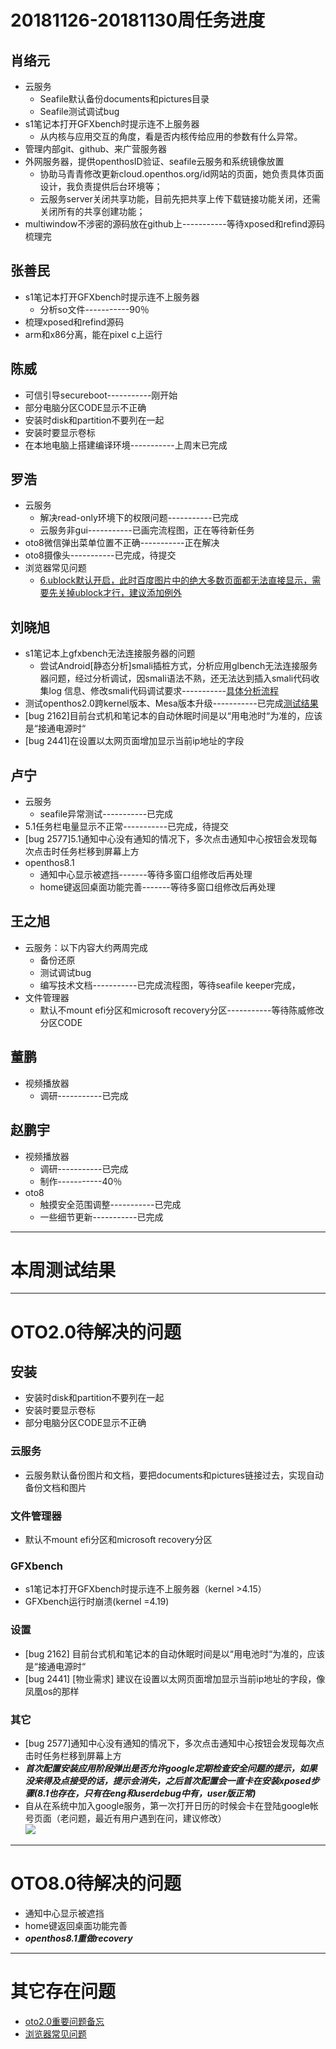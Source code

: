 # 20181126-20181130周任务进度

## 肖络元
- 云服务
   - Seafile默认备份documents和pictures目录
   - Seafile测试调试bug
- s1笔记本打开GFXbench时提示连不上服务器
   - 从内核与应用交互的角度，看是否内核传给应用的参数有什么异常。
- 管理内部git、github、来广营服务器
- 外网服务器，提供openthosID验证、seafile云服务和系统镜像放置
   - 协助马青青修改更新cloud.openthos.org/id网站的页面，她负责具体页面设计，我负责提供后台环境等；
   - 云服务server关闭共享功能，目前先把共享上传下载链接功能关闭，还需关闭所有的共享创建功能；
- multiwindow不涉密的源码放在github上-----------等待xposed和refind源码梳理完

## 张善民
- s1笔记本打开GFXbench时提示连不上服务器
   - 分析so文件-----------90％
- 梳理xposed和refind源码
- arm和x86分离，能在pixel c上运行

## 陈威
- 可信引导secureboot-----------刚开始
- 部分电脑分区CODE显示不正确
- 安装时disk和partition不要列在一起
- 安装时要显示卷标
- 在本地电脑上搭建编译环境-----------上周末已完成

## 罗浩
- 云服务
   - 解决read-only环境下的权限问题-----------已完成
   - 云服务非gui-----------已画完流程图，正在等待新任务
- oto8微信弹出菜单位置不正确-----------正在解决
- oto8摄像头-----------已完成，待提交
- 浏览器常见问题
   - [6.ublock默认开启，此时百度图片中的绝大多数页面都无法直接显示，需要先关掉ublock才行，建议添加例外](https://github.com/openthos/app-testing-results/blob/master/testresult/OTO%E5%8A%9F%E8%83%BD%E6%B5%8B%E8%AF%95%E7%9B%B8%E5%85%B3/%E6%B5%8F%E8%A7%88%E5%99%A8%E5%B8%B8%E8%A7%81%E9%97%AE%E9%A2%98.md)

## 刘晓旭
- s1笔记本上gfxbench无法连接服务器的问题
   - 尝试Android[静态分析]smali插桩方式，分析应用glbench无法连接服务器问题，经过分析调试，因smali语法不熟，还无法达到插入smali代码收集log 信息、修改smali代码调试要求-----------[具体分析流程](https://github.com/openthos/multiwin-analysis/blob/master/multiwindow/liuxx/Android%20smali%22%E6%8F%92%E6%A1%A9%22%E8%B0%83%E8%AF%95apk.md)
- 测试openthos2.0跨kernel版本、Mesa版本升级-----------已完成[测试结果](https://github.com/openthos/multiwin-analysis/blob/master/multiwindow/liuxx/%E6%B5%8B%E8%AF%95openthos2.0%E8%B7%A8kernel%E7%89%88%E6%9C%AC%E3%80%81Mesa%E7%89%88%E6%9C%AC%E5%8D%87%E7%BA%A7.md)
- [bug 2162]目前台式机和笔记本的自动休眠时间是以“用电池时“为准的，应该是“接通电源时“
- [bug 2441]在设置以太网页面增加显示当前ip地址的字段

## 卢宁
- 云服务
   - seafile异常测试-----------已完成
- 5.1任务栏电量显示不正常-----------已完成，待提交
- [bug 2577]5.1通知中心没有通知的情况下，多次点击通知中心按钮会发现每次点击时任务栏移到屏幕上方
- openthos8.1
   - 通知中心显示被遮挡-------等待多窗口组修改后再处理
   - home键返回桌面功能完善-------等待多窗口组修改后再处理

## 王之旭
- 云服务：以下内容大约两周完成
   - 备份还原
   - 测试调试bug
   - 编写技术文档-----------已完成流程图，等待seafile keeper完成，
- 文件管理器
   - 默认不mount efi分区和microsoft recovery分区-----------等待陈威修改分区CODE

## 董鹏
- 视频播放器
   - 调研-----------已完成

## 赵鹏宇
- 视频播放器
   - 调研-----------已完成
   - 制作-----------40％
- oto8
   - 触摸安全范围调整-----------已完成
   - 一些细节更新-----------已完成

***
# 本周测试结果

***

# OTO2.0待解决的问题
## 安装
- 安装时disk和partition不要列在一起
- 安装时要显示卷标
- 部分电脑分区CODE显示不正确

### 云服务
- 云服务默认备份图片和文档，要把documents和pictures链接过去，实现自动备份文档和图片

### 文件管理器
- 默认不mount efi分区和microsoft recovery分区

### GFXbench
- s1笔记本打开GFXbench时提示连不上服务器（kernel >4.15）
- GFXbench运行时崩溃(kernel =4.19)

### 设置
- [bug 2162] 目前台式机和笔记本的自动休眠时间是以“用电池时“为准的，应该是“接通电源时“
- [bug 2441] [物业需求] 建议在设置以太网页面增加显示当前ip地址的字段，像凤凰os的那样

### 其它
- [bug 2577]通知中心没有通知的情况下，多次点击通知中心按钮会发现每次点击时任务栏移到屏幕上方
- ***首次配置安装应用阶段弹出是否允许google定期检查安全问题的提示，如果没来得及点接受的话，提示会消失，之后首次配置会一直卡在安装xposed步骤(8.1也存在，只有在eng和userdebug中有，user版正常)***
- 自从在系统中加入google服务，第一次打开日历的时候会卡在登陆google帐号页面（老问题，最近有用户遇到在问，建议修改）  
![](https://github.com/openthos/app-testing-results/blob/master/testresult/picture/calendar_1.png)

***
# OTO8.0待解决的问题
- 通知中心显示被遮挡
- home键返回桌面功能完善
- ***openthos8.1重做recovery***
***
# 其它存在问题
- [oto2.0重要问题备忘](https://github.com/openthos/app-testing-results/blob/master/testresult/OTO%E5%8A%9F%E8%83%BD%E6%B5%8B%E8%AF%95%E7%9B%B8%E5%85%B3/oto2.0%E9%87%8D%E8%A6%81%E9%97%AE%E9%A2%98%E5%A4%87%E5%BF%98.md)
- [浏览器常见问题](https://github.com/openthos/app-testing-results/blob/master/testresult/OTO%E5%8A%9F%E8%83%BD%E6%B5%8B%E8%AF%95%E7%9B%B8%E5%85%B3/%E6%B5%8F%E8%A7%88%E5%99%A8%E5%B8%B8%E8%A7%81%E9%97%AE%E9%A2%98.md)
